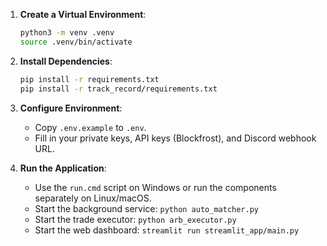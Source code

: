 1.  **Create a Virtual Environment**:
    ```bash
    python3 -m venv .venv
    source .venv/bin/activate
    ```

2.  **Install Dependencies**:
    ```bash
    pip install -r requirements.txt
    pip install -r track_record/requirements.txt 
    ```

3.  **Configure Environment**:
    *   Copy `.env.example` to `.env`.
    *   Fill in your private keys, API keys (Blockfrost), and Discord webhook URL.

4.  **Run the Application**:
    *   Use the `run.cmd` script on Windows or run the components separately on Linux/macOS.
    *   Start the background service: `python auto_matcher.py`
    *   Start the trade executor: `python arb_executor.py`
    *   Start the web dashboard: `streamlit run streamlit_app/main.py`